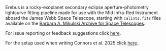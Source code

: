 Erebus is a rocky-exoplanet secondary eclipse aperture-photometry lightcurve fitting pipeline made for use with the Mid Infra-Red Instrument aboard the James Webb Space Telescope, starting with `calints.fits` files available on the [Barbara A. Mikulski Archive for Space Telescopes](https://mast.stsci.edu/portal/Mashup/Clients/Mast/Portal.html).

For issue reporting or feedback suggestions click [here](https://github.com/nicholasconnors/erebus/issues).

For the setup used when writing Connors et al. 2025 click [here](https://github.com/nicholasconnors/erebus/tree/main/connors_et_al_2025).
